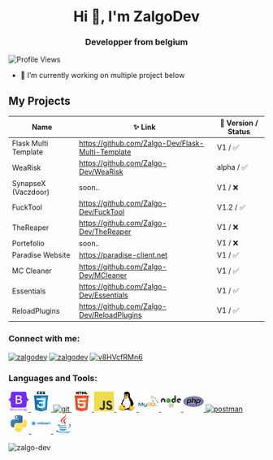 <h1 align="center">Hi 👋, I'm ZalgoDev</h1>
<h3 align="center">Developper from belgium</h3>

![Profile Views](https://komarev.com/ghpvc/?username=zalgo-dev&label=Profile%20views&color=0e75b6&style=flat)

- 🔭 I’m currently working on multiple project below

## My Projects

| Name           | ✨ Link                                              | 🔑 Version / Status |
|------------------|-----------------------------------------------------|--|
| Flask Multi Template | https://github.com/Zalgo-Dev/Flask-Multi-Template | V1 / ✅ |
| WeaRisk | https://github.com/Zalgo-Dev/WeaRisk | alpha / ✅ |
| SynapseX (Vaczdoor) | soon.. | V1 / ❌ |
| FuckTool | https://github.com/Zalgo-Dev/FuckTool | V1.2 / ✅ |
| TheReaper | https://github.com/Zalgo-Dev/TheReaper | V1 / ❌ |
| Portefolio | soon.. | V1 / ❌ |
| Paradise Website | https://paradise-client.net | V1 / ✅ |
| MC Cleaner | https://github.com/Zalgo-Dev/MCleaner | V1 / ✅ |
| Essentials     | https://github.com/Zalgo-Dev/Essentials | V1 / ✅ |
| ReloadPlugins  | https://github.com/Zalgo-Dev/ReloadPlugins | V1 / ✅ |


<h3 align="left">Connect with me:</h3>
<p align="left">
<a href="https://twitter.com/zalgodev" target="blank"><img align="center" src="https://raw.githubusercontent.com/rahuldkjain/github-profile-readme-generator/master/src/images/icons/Social/twitter.svg" alt="zalgodev" height="30" width="40" /></a>
<a href="https://www.youtube.com/c/zalgodev" target="blank"><img align="center" src="https://raw.githubusercontent.com/rahuldkjain/github-profile-readme-generator/master/src/images/icons/Social/youtube.svg" alt="zalgodev" height="30" width="40" /></a>
<a href="https://discord.gg/v8HVcfRMn6" target="blank"><img align="center" src="https://raw.githubusercontent.com/rahuldkjain/github-profile-readme-generator/master/src/images/icons/Social/discord.svg" alt="v8HVcfRMn6" height="30" width="40" /></a>
</p>

<h3 align="left">Languages and Tools:</h3>
<p align="left"> <a href="https://getbootstrap.com" target="_blank" rel="noreferrer"> <img src="https://raw.githubusercontent.com/devicons/devicon/master/icons/bootstrap/bootstrap-plain-wordmark.svg" alt="bootstrap" width="40" height="40"/> </a> <a href="https://www.cprogramming.com/" target="_blank" rel="noreferrer"> <img src="https://raw.githubusercontent.com/devicons/devicon/master/icons/css3/css3-original-wordmark.svg" alt="css3" width="40" height="40"/> </a> <a href="https://git-scm.com/" target="_blank" rel="noreferrer"> <img src="https://www.vectorlogo.zone/logos/git-scm/git-scm-icon.svg" alt="git" width="40" height="40"/> </a> <a href="https://www.w3.org/html/" target="_blank" rel="noreferrer"> <img src="https://raw.githubusercontent.com/devicons/devicon/master/icons/html5/html5-original-wordmark.svg" alt="html5" width="40" height="40"/> </a> <a href="https://developer.mozilla.org/en-US/docs/Web/JavaScript" target="_blank" rel="noreferrer"> <img src="https://raw.githubusercontent.com/devicons/devicon/master/icons/javascript/javascript-original.svg" alt="javascript" width="40" height="40"/> </a> <a href="https://www.linux.org/" target="_blank" rel="noreferrer"> <img src="https://raw.githubusercontent.com/devicons/devicon/master/icons/linux/linux-original.svg" alt="linux" width="40" height="40"/> </a> <a href="https://www.mysql.com/" target="_blank" rel="noreferrer"> <img src="https://raw.githubusercontent.com/devicons/devicon/master/icons/mysql/mysql-original-wordmark.svg" alt="mysql" width="40" height="40"/> </a> <a href="https://nodejs.org" target="_blank" rel="noreferrer"> <img src="https://raw.githubusercontent.com/devicons/devicon/master/icons/nodejs/nodejs-original-wordmark.svg" alt="nodejs" width="40" height="40"/> </a> <a href="https://www.php.net" target="_blank" rel="noreferrer"> <img src="https://raw.githubusercontent.com/devicons/devicon/master/icons/php/php-original.svg" alt="php" width="40" height="40"/> </a> <a href="https://postman.com" target="_blank" rel="noreferrer"> <img src="https://www.vectorlogo.zone/logos/getpostman/getpostman-icon.svg" alt="postman" width="40" height="40"/> </a> <a href="https://www.python.org" target="_blank" rel="noreferrer"> <img src="https://raw.githubusercontent.com/devicons/devicon/master/icons/python/python-original.svg" alt="python" width="40" height="40"/> </a> <a href="https://webpack.js.org" target="_blank" rel="noreferrer"> <img src="https://raw.githubusercontent.com/devicons/devicon/d00d0969292a6569d45b06d3f350f463a0107b0d/icons/webpack/webpack-original-wordmark.svg" alt="webpack" width="40" height="40"/> </a> <a href="https://www.java.com" target="_blank" rel="noreferrer"> <img src="https://raw.githubusercontent.com/devicons/devicon/master/icons/java/java-original.svg" alt="java" width="40" height="40"/> </a> </p>

<p><img align="center" src="https://github-readme-stats.vercel.app/api/top-langs?username=zalgo-dev&show_icons=true&locale=en&layout=compact" alt="zalgo-dev" /></p>
